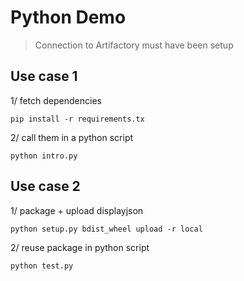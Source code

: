 # Python Demo

> Connection to Artifactory must have been setup

## Use case 1

1/ fetch dependencies
```
pip install -r requirements.tx
```

2/ call them in a python script 
```
python intro.py
```

## Use case 2 

1/ package + upload displayjson

```
python setup.py bdist_wheel upload -r local
```

2/ reuse package in python script 
```
python test.py
```
